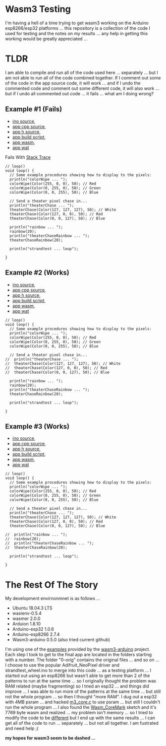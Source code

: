 # Wasm3 Testing #

I'm having a hell of a time trying to get wasm3 working on the Arduino esp8266/esp32 platforms ... this repository is a collection of the code I used for testing and the notes on my results ... any help in getting this working would be greatly appreciated ...
# TLDR #
I am able to compile and run all of the code used here ... separately ... but I am not able to run all of the code combined together. If I comment out some of the code in the app source code, it will work ... and if I undo the commented code and comment out some different code, it will also work ... but if I undo all commented out code ... it fails ... what am I doing wrong? 

## Example #1 (Fails)
* [ino source](https://github.com/sfranzyshen/wasm3_testing/blob/main/wasm_vm/wasm_vm.ino), 
* [app cpp source](https://github.com/sfranzyshen/wasm3_testing/blob/main/wasm_apps/cpp/example_1/app.cpp), 
* [app h source](https://github.com/sfranzyshen/wasm3_testing/blob/main/wasm_apps/cpp/example_1/arduino_api.h), 
* [app build script](https://github.com/sfranzyshen/wasm3_testing/blob/main/wasm_apps/cpp/example_1/build.sh), 
* [app wasm](https://github.com/sfranzyshen/wasm3_testing/blob/main/wasm_apps/cpp/example_1/app.wasm), 
* [app wat](https://github.com/sfranzyshen/wasm3_testing/blob/main/wasm_apps/cpp/example_1/app.wat)

Fails With [Stack Trace](https://github.com/sfranzyshen/wasm3_testing/blob/main/wasm_apps/cpp/example_1/trace.txt)
```
// loop()
void loop() {
  // Some example procedures showing how to display to the pixels:
  println("colorWipe ... ");
  colorWipe(Color(255, 0, 0), 50); // Red
  colorWipe(Color(0, 255, 0), 50); // Green
  colorWipe(Color(0, 0, 255), 50); // Blue

  // Send a theater pixel chase in...
  println("theaterChase ... ");
  theaterChase(Color(127, 127, 127), 50); // White
  theaterChase(Color(127, 0, 0), 50); // Red
  theaterChase(Color(0, 0, 127), 50); // Blue

  println("rainbow ... ");
  rainbow(20);
  println("theaterChaseRainbow ... ");
  theaterChaseRainbow(20);

  println("strandtest ... loop");
  
}
```
## Example #2 (Works)
* [ino source](https://github.com/sfranzyshen/wasm3_testing/blob/main/wasm_vm/wasm_vm.ino), 
* [app cpp source](https://github.com/sfranzyshen/wasm3_testing/blob/main/wasm_apps/cpp/example_2/app.cpp), 
* [app h source](https://github.com/sfranzyshen/wasm3_testing/blob/main/wasm_apps/cpp/example_2/arduino_api.h), 
* [app build script](https://github.com/sfranzyshen/wasm3_testing/blob/main/wasm_apps/cpp/example_2/build.sh), 
* [app wasm](https://github.com/sfranzyshen/wasm3_testing/blob/main/wasm_apps/cpp/example_2/app.wasm), 
* [app wat](https://github.com/sfranzyshen/wasm3_testing/blob/main/wasm_apps/cpp/example_2/app.wat)
```
// loop()
void loop() {
  // Some example procedures showing how to display to the pixels:
  println("colorWipe ... ");
  colorWipe(Color(255, 0, 0), 50); // Red
  colorWipe(Color(0, 255, 0), 50); // Green
  colorWipe(Color(0, 0, 255), 50); // Blue

  // Send a theater pixel chase in...
//  println("theaterChase ... ");
//  theaterChase(Color(127, 127, 127), 50); // White
//  theaterChase(Color(127, 0, 0), 50); // Red
//  theaterChase(Color(0, 0, 127), 50); // Blue

  println("rainbow ... ");
  rainbow(20);
  println("theaterChaseRainbow ... ");
  theaterChaseRainbow(20);

  println("strandtest ... loop");
  
}
```
## Example #3 (Works)
* [ino source](https://github.com/sfranzyshen/wasm3_testing/blob/main/wasm_vm/wasm_vm.ino), 
* [app cpp source](https://github.com/sfranzyshen/wasm3_testing/blob/main/wasm_apps/cpp/example_3/app.cpp), 
* [app h source](https://github.com/sfranzyshen/wasm3_testing/blob/main/wasm_apps/cpp/example_3/arduino_api.h), 
* [app build script](https://github.com/sfranzyshen/wasm3_testing/blob/main/wasm_apps/cpp/example_3/build.sh), 
* [app wasm](https://github.com/sfranzyshen/wasm3_testing/blob/main/wasm_apps/cpp/example_3/app.wasm), 
* [app wat](https://github.com/sfranzyshen/wasm3_testing/blob/main/wasm_apps/cpp/example_3/app.wat)
```
// loop()
void loop() {
  // Some example procedures showing how to display to the pixels:
  println("colorWipe ... ");
  colorWipe(Color(255, 0, 0), 50); // Red
  colorWipe(Color(0, 255, 0), 50); // Green
  colorWipe(Color(0, 0, 255), 50); // Blue

  // Send a theater pixel chase in...
  println("theaterChase ... ");
  theaterChase(Color(127, 127, 127), 50); // White
  theaterChase(Color(127, 0, 0), 50); // Red
  theaterChase(Color(0, 0, 127), 50); // Blue

//  println("rainbow ... ");
//  rainbow(20);
//  println("theaterChaseRainbow ... ");
//  theaterChaseRainbow(20);

  println("strandtest ... loop");
  
}
```
# The Rest Of The Story
My development envirnonmnet is as follows ...
* Ubuntu 18.04.3 LTS
* wasienv-0.5.4
* wasmer 2.0.0
* Arduion 1.8.10
* Arduino-esp32 1.0.6
* Arduino-esp8266 2.7.4
* Wasm3-arduino 0.5.0 (also tried current github)

I'm using one of the [examples](https://github.com/wasm3/wasm3-arduino/tree/main/examples_pio/Wasm_Advanced) provided by the [wasm3-arduino](https://github.com/wasm3/wasm3-arduino) project. Each step I took to get to the final app are located in the folders starting with a number. The folder "0-orig" contains the original files ... and so on ... I choose to use the popular Adifruit_NeoPixel driver and strandtest_wheel.ino to merge into this code ... as a testing platform ...
I started out using an esp8266 but wasn't able to get more than 2 of the patterns to run at the same time ... so I originally thought the problem was RAM related (maybe fragmenting) so I tried an esp32 ... and things did improve ... I was able to run more of the patterns at the same time ... but still not the whole program ... so then I thought "more RAM". I dug out a esp32 with 4MB psram ... and hacked [m3_core.c](https://github.com/wasm3/wasm3-arduino/blob/main/src/m3_core.c#L110) to use psram ... but still I couldn't run the whole program ... I also found the [Wasm_CoreMark](https://github.com/wasm3/wasm3-arduino/tree/main/examples/Wasm_CoreMark) sketch and it's 7769 byte wasm and realized ... my problem isn't memory ... so I tried to modify the code to be [different](https://github.com/sfranzyshen/wasm3_testing/blob/main/wasm_apps/cpp/app_other.cpp) but I end up with the same results ... I can get all of the code to run ... separately ... but not all together. I am fustrated and need help ;(

**my hopes for wasm3 seem to be dashed ...**
